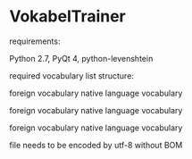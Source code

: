 ﻿VokabelTrainer
==============

requirements:

Python 2.7,
PyQt 4,
python-levenshtein


required vocabulary list structure:

foreign vocabulary  <tab> native language vocabulary

foreign vocabulary  <tab> native language vocabulary

foreign vocabulary  <tab> native language vocabulary

file needs to be encoded by utf-8 without BOM


